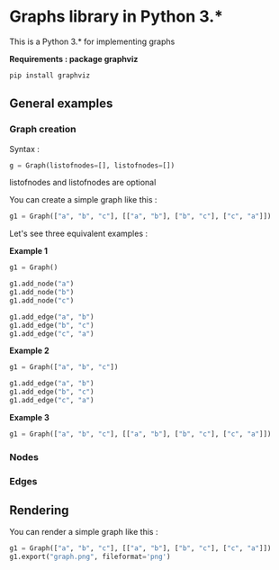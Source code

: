 # Graphs library in Python 3.*

This is a Python 3.* for implementing graphs

**Requirements : package graphviz**
```python
pip install graphviz
```

## General examples

### Graph creation

Syntax :
```python
g = Graph(listofnodes=[], listofnodes=[])
```

listofnodes and listofnodes are optional

You can create a simple graph like this :

```python
g1 = Graph(["a", "b", "c"], [["a", "b"], ["b", "c"], ["c", "a"]])
```

Let's see three equivalent examples :

**Example 1**
```python
g1 = Graph()

g1.add_node("a")
g1.add_node("b")
g1.add_node("c")

g1.add_edge("a", "b")
g1.add_edge("b", "c")
g1.add_edge("c", "a")
```

**Example 2**
```python
g1 = Graph(["a", "b", "c"])

g1.add_edge("a", "b")
g1.add_edge("b", "c")
g1.add_edge("c", "a")
```

**Example 3**
```python
g1 = Graph(["a", "b", "c"], [["a", "b"], ["b", "c"], ["c", "a"]])
```


### Nodes

### Edges


## Rendering

You can render a simple graph like this :

```python
g1 = Graph(["a", "b", "c"], [["a", "b"], ["b", "c"], ["c", "a"]])
g1.export("graph.png", fileformat='png')
```
